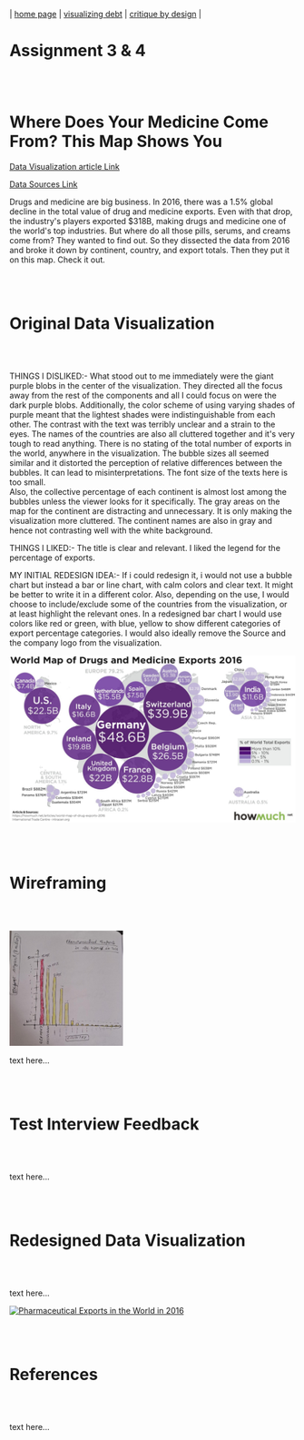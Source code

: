 | [home page](https://aishwarya1912s.github.io/portfolio/) | [visualizing debt](https://aishwarya1912s.github.io/portfolio/Visualizing_government_debt_part3.html) | [critique by design](https://aishwarya1912s.github.io/portfolio/critique-by-design.html) | 

# Assignment 3 & 4

  <br>  <br>
  
# Where Does Your Medicine Come From? This Map Shows You

[Data Visualization article Link](https://howmuch.net/articles/world-map-of-drug-exports-2016)   

[Data Sources Link](https://howmuch.net/sources/world-map-of-drug-exports-2016) 

Drugs and medicine are big business. In 2016, there was a 1.5% global decline in the total value of drug and medicine exports. Even with that drop, the industry's players exported $318B, making drugs and medicine one of the world's top industries. But where do all those pills, serums, and creams come from?  They wanted to find out. So they dissected the data from 2016 and broke it down by continent, country, and export totals. Then they put it on this map. Check it out.
  
  <br>  <br>

# Original Data Visualization

  <br>  <br>

THINGS I DISLIKED:-
What stood out to me immediately were the giant purple blobs in the center of the visualization. They directed all the focus away from the rest of the components and all I could focus on were the dark purple blobs.
Additionally, the color scheme of using varying shades of purple meant that the lightest shades were indistinguishable from each other. The contrast with the text was terribly unclear and a strain to the eyes.
The names of the countries are also all cluttered together and it's very tough to read anything. 
There is no stating of the total number of exports in the world, anywhere in the visualization. 
The bubble sizes all seemed similar and it distorted the perception of relative differences between the bubbles. It can  lead to misinterpretations. 
The font size of the texts here is too small.  
Also, the collective percentage of each continent is almost lost among the bubbles unless the viewer looks for it specifically.
The gray areas on the map for the continent are distracting and unnecessary. It is only making the visualization more cluttered. 
The continent names are also in gray and hence not contrasting well with the white background. 

THINGS I LIKED:-
The title is clear and relevant.
I liked the legend for the percentage of exports. 

MY INITIAL REDESIGN IDEA:-
If i could redesign it, i would not use a bubble chart but instead a bar or line chart, with calm colors and clear text.  It might be better to write it in a different color. 
Also, depending on the use, I would choose to include/exclude some of the countries from the visualization, or at least highlight the relevant ones. In a redesigned bar chart I would use colors like red or green, with blue, yellow to show different categories of export percentage categories. I would also ideally remove the Source and the company logo from the visualization.


    
![OriginalPic](OriginalPic.jpeg)



  <br>  <br>

# Wireframing

  <br>  <br>

<img src="Wireframe.jpeg" width="200"/>


text here...


  <br>  <br>

# Test Interview Feedback

  <br>  <br>

text here...




  <br>  <br>

# Redesigned Data Visualization
  <br>  <br>
  
  text here...



    
<div class='tableauPlaceholder' id='viz1707274872295' style='position: relative'><noscript><a href='#'><img alt='Pharmaceutical Exports in the World in 2016 ' src='https:&#47;&#47;public.tableau.com&#47;static&#47;images&#47;Ph&#47;PharmaceuticalExportsintheWorldin2016&#47;Sheet1&#47;1_rss.png' style='border: none' /></a></noscript><object class='tableauViz'  style='display:none;'><param name='host_url' value='https%3A%2F%2Fpublic.tableau.com%2F' /> <param name='embed_code_version' value='3' /> <param name='site_root' value='' /><param name='name' value='PharmaceuticalExportsintheWorldin2016&#47;Sheet1' /><param name='tabs' value='no' /><param name='toolbar' value='yes' /><param name='static_image' value='https:&#47;&#47;public.tableau.com&#47;static&#47;images&#47;Ph&#47;PharmaceuticalExportsintheWorldin2016&#47;Sheet1&#47;1.png' /> <param name='animate_transition' value='yes' /><param name='display_static_image' value='yes' /><param name='display_spinner' value='yes' /><param name='display_overlay' value='yes' /><param name='display_count' value='yes' /><param name='language' value='en-US' /><param name='filter' value='publish=yes' />
</object></div>  
<script type='text/javascript'>                 
  var divElement = document.getElementById('viz1707274872295');    
  var vizElement = divElement.getElementsByTagName('object')[0];     
  vizElement.style.width='100%';
  vizElement.style.height=(divElement.offsetWidth*0.75)+'px';   
  var scriptElement = document.createElement('script');        
  scriptElement.src = 'https://public.tableau.com/javascripts/api/viz_v1.js';                    vizElement.parentNode.insertBefore(scriptElement, vizElement);     
</script>
  
  <br>  <br>
  

# References

  <br>  <br>

text here...
